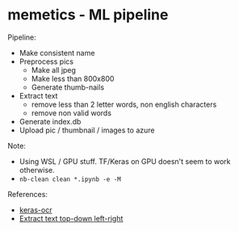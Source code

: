 # memetics - ML pipeline

Pipeline:
- Make consistent name
- Preprocess pics 
  - Make all jpeg
  - Make less than 800x800
  - Generate thumb-nails
- Extract text
  - remove less than 2 letter words, non english characters
  - remove non valid words
- Generate index.db
- Upload pic / thumbnail / images to azure

Note:
- Using WSL / GPU stuff. TF/Keras on GPU doesn't seem to work otherwise.
- ```nb-clean clean *.ipynb -e -M```

References:
- [keras-ocr](https://github.com/faustomorales/keras-ocr)
- [Extract text top-down left-right](https://github.com/shegocodes/keras-ocr)
